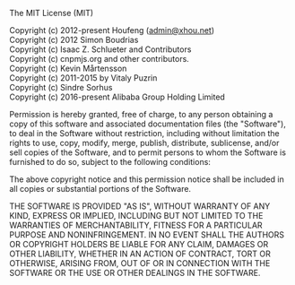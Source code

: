 The MIT License (MIT)   
   
Copyright (c) 2012-present Houfeng (admin@xhou.net)  
Copyright (c) 2012 Simon Boudrias  
Copyright (c) Isaac Z. Schlueter and Contributors  
Copyright (c) cnpmjs.org and other contributors.  
Copyright (c) Kevin Mårtensson  
Copyright (c) 2011-2015 by Vitaly Puzrin  
Copyright (c) Sindre Sorhus   
Copyright (c) 2016-present Alibaba Group Holding Limited  
   
Permission is hereby granted, free of charge, to any person obtaining a copy
of this software and associated documentation files (the "Software"), to deal
in the Software without restriction, including without limitation the rights
to use, copy, modify, merge, publish, distribute, sublicense, and/or sell
copies of the Software, and to permit persons to whom the Software is
furnished to do so, subject to the following conditions:   
  
The above copyright notice and this permission notice shall be included in
all copies or substantial portions of the Software.   
  
THE SOFTWARE IS PROVIDED "AS IS", WITHOUT WARRANTY OF ANY KIND, EXPRESS OR
IMPLIED, INCLUDING BUT NOT LIMITED TO THE WARRANTIES OF MERCHANTABILITY,
FITNESS FOR A PARTICULAR PURPOSE AND NONINFRINGEMENT. IN NO EVENT SHALL THE
AUTHORS OR COPYRIGHT HOLDERS BE LIABLE FOR ANY CLAIM, DAMAGES OR OTHER
LIABILITY, WHETHER IN AN ACTION OF CONTRACT, TORT OR OTHERWISE, ARISING FROM,
OUT OF OR IN CONNECTION WITH THE SOFTWARE OR THE USE OR OTHER DEALINGS IN
THE SOFTWARE.  